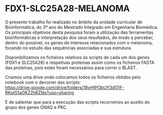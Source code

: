 # FDX1-SLC25A28-MELANOMA
O presente trabalho foi realizado no âmbito da unidade curricular de Bioinformática, do 3º ano do Mestrado Integrado em Engenharia Biomédica. Os principais objetivos desta pesquisa foram a utilização das ferramentas bioinformáticas e interpretação dos seus resultados, de modo a perceber, dentro do possível, os genes de interesse relacionados com o melanoma, focando no estudo das sequências associadas e sua estrutura​.

Disponibilizamos os ficheiros relativos às scripts de cada um dos genes (FDX1 e SLC25A28) e respetivas proteínas assim como os ficheiros FASTA das proteínas, pois estes foram necessários para correr o BLAST.

Criamos uma drive onde colocamos todos os ficheiros obtidos pelo notebook com o decorrer das scripts:
https://drive.google.com/drive/folders/18vHfPObUY3d17iF-RKptS1aOKZ2hRZNo?usp=sharing

É de salientar que para a execução das scripts recorremos ao auxílio do grupo dos genes GNAQ e PKC.

